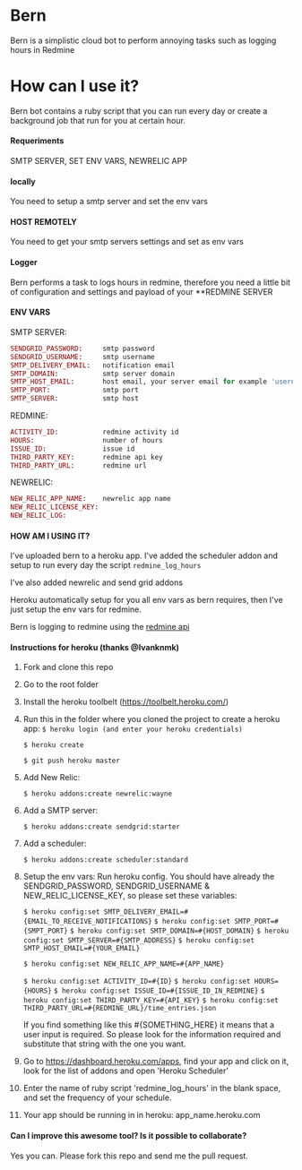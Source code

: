 # Bern
Bern is a simplistic cloud bot to perform annoying tasks such as logging hours in Redmine

# How can I use it?

Bern bot contains a ruby script that you can run every day or create a
background job that run for you at certain hour.

#### Requeriments

  SMTP SERVER, SET ENV VARS, NEWRELIC APP

#### locally

You need to setup a smtp server and set the env vars

#### HOST REMOTELY

You need to get your smtp servers settings and set as env vars

#### Logger

Bern performs a task to logs hours in redmine, therefore you need a little bit of
configuration and settings and payload of your **REDMINE SERVER

#### ENV VARS

  SMTP SERVER:
  ```ruby
  SENDGRID_PASSWORD:     smtp password
  SENDGRID_USERNAME:     smtp username
  SMTP_DELIVERY_EMAIL:   notification email
  SMTP_DOMAIN:           smtp server domain
  SMTP_HOST_EMAIL:       host email, your server email for example 'username@bern.heroku.com'
  SMTP_PORT:             smtp port
  SMTP_SERVER:           smtp host
  ```

  REDMINE:
  ```ruby
  ACTIVITY_ID:           redmine activity id
  HOURS:                 number of hours
  ISSUE_ID:              issue id
  THIRD_PARTY_KEY:       redmine api key
  THIRD_PARTY_URL:       redmine url
  ```
  NEWRELIC:
  ```ruby
  NEW_RELIC_APP_NAME:    newrelic app name
  NEW_RELIC_LICENSE_KEY:
  NEW_RELIC_LOG:
  ```

#### HOW AM I USING IT?

I've uploaded bern to a heroku app. I've added the scheduler addon and setup to
run every day the script `redmine_log_hours`

I've also added newrelic and send grid addons

Heroku automatically setup for you all env vars as bern requires, then I've
just setup the env vars for redmine.

Bern is logging to redmine using the [redmine api](http://www.redmine.org/projects/redmine/wiki/Rest_api)

#### Instructions for heroku (thanks @Ivanknmk)

1.  Fork and clone this repo
2.  Go to the root folder
3.  Install the heroku toolbelt (https://toolbelt.heroku.com/)
4.  Run this in the folder where you cloned the project to create a heroku app:
      `$ heroku login (and enter your heroku credentials)`

      `$ heroku create`
      
      `$ git push heroku master`
      
5.  Add New Relic:

      `$ heroku addons:create newrelic:wayne`

6.  Add a SMTP server:

      `$ heroku addons:create sendgrid:starter`

7.  Add a scheduler:

      `$ heroku addons:create scheduler:standard`

8.  Setup the env vars:
    Run heroku config. You should have already the SENDGRID_PASSWORD, SENDGRID_USERNAME &
    NEW_RELIC_LICENSE_KEY, so please set these variables:

      `$ heroku config:set SMTP_DELIVERY_EMAIL=#{EMAIL_TO_RECEIVE_NOTIFICATIONS}`
      `$ heroku config:set SMTP_PORT=#{SMPT_PORT}`
      `$ heroku config:set SMTP_DOMAIN=#{HOST_DOMAIN}`
      `$ heroku config:set SMTP_SERVER=#{SMTP_ADDRESS}`
      `$ heroku config:set SMTP_HOST_EMAIL=#{YOUR_EMAIL}`

      `$ heroku config:set NEW_RELIC_APP_NAME=#{APP_NAME}`

      `$ heroku config:set ACTIVITY_ID=#{ID}`
      `$ heroku config:set HOURS={HOURS}`
      `$ heroku config:set ISSUE_ID=#{ISSUE_ID_IN_REDMINE}`
      `$ heroku config:set THIRD_PARTY_KEY=#{API_KEY}`
      `$ heroku config:set THIRD_PARTY_URL=#{REDMINE_URL}/time_entries.json`

    If you find something like this #{SOMETHING_HERE} it means that a user input is required.
    So please look for the information required and substitute that string with the one you want.
    
9.  Go to https://dashboard.heroku.com/apps, find your app and click on it, look for the list of addons and open 'Heroku Scheduler'

10. Enter the name of ruby script 'redmine_log_hours' in the blank space, and set the frequency of your schedule.

11. Your app should be running in in heroku: app_name.heroku.com

#### Can I improve this awesome tool? Is it possible to collaborate?

Yes you can. Please fork this repo and send me the pull request.



